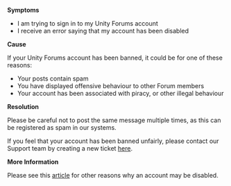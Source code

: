 

**Symptoms**


- I am trying to sign in to my Unity Forums account
- I receive an error saying that my account has been disabled



**Cause**



If your Unity Forums account has been banned, it could be for one of these reasons:


- Your posts contain spam
- You have displayed offensive behaviour to other Forum members
- Your account has been associated with piracy, or other illegal behaviour



**Resolution**



Please be careful not to post the same message multiple times, as this can be registered as spam in our systems.



If you feel that your account has been banned unfairly, please contact our Support team by creating a new ticket [here](/hc/en-us/requests/new).



**More Information**



Please see this [article](/hc/admin/articles/205057499-Why-is-my-account-disabled-/edit) for other reasons why an account may be disabled.

